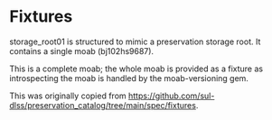 # Fixtures

storage_root01 is structured to mimic a preservation storage root. It contains a single moab (bj102hs9687).

This is a complete moab; the whole moab is provided as a fixture as introspecting the moab is handled by the moab-versioning gem.

This was originally copied from https://github.com/sul-dlss/preservation_catalog/tree/main/spec/fixtures.
